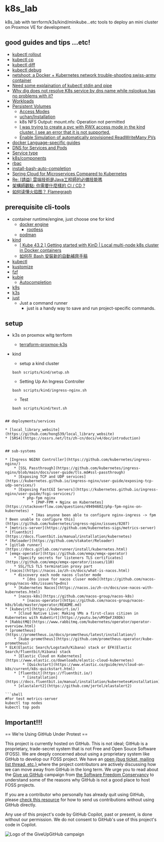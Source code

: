 # k8s_lab
k8s_lab with terrform/k3s/kind/minikube...etc tools to deploy an mini cluster on Proxmox VE for development.

## good guides and tips ...etc!

* [kubectl rollout](https://kubernetes.io/docs/reference/kubectl/generated/kubectl_rollout/)
* [kubectl cp](https://kubernetes.io/docs/reference/kubectl/generated/kubectl_cp/)
* [kubectl diff](https://kubernetes.io/docs/reference/kubectl/generated/kubectl_diff/)
* [kubectl debug](https://kubernetes.io/docs/reference/kubectl/generated/kubectl_debug/)
* [netshoot: a Docker + Kubernetes network trouble-shooting swiss-army container](https://github.com/nicolaka/netshoot)
* [Need some explaination of kubectl stdin and pipe](https://stackoverflow.com/questions/54032336/need-some-explaination-of-kubectl-stdin-and-pipe)
* [Why dig does not resolve K8s service by dns name while nslookup has no problems with it?](https://stackoverflow.com/questions/50668124/why-dig-does-not-resolve-k8s-service-by-dns-name-while-nslookup-has-no-problems)
* [Workloads](https://kubectl.docs.kubernetes.io/guides/introduction/resources_controllers/#workloads)
* [Persistent Volumes](https://kubernetes.io/docs/concepts/storage/persistent-volumes/)
    * [Access Modes](https://kubernetes.io/docs/concepts/storage/persistent-volumes/#access-modes)
    * [uchan/Installation](https://floens.github.io/uchan/installation.html)
    * k8s NFS Output: mount.nfs: Operation not permitted
    * [I was trying to create a pvc with RWX access mode in the kind cluster. I see an error that it is not supported.](https://github.com/kubernetes-sigs/kind/issues/2371)
    * [Enable Simulation of automatically provisioned ReadWriteMany PVs](https://github.com/kubernetes-sigs/kind/issues/1487)
* [docker Language-specific guides](https://docs.docker.com/language/)
* [DNS for Services and Pods](https://kubernetes.io/docs/concepts/services-networking/dns-pod-service/)
* [Service type](https://kubernetes.io/docs/concepts/services-networking/service/#publishing-services-service-types)
* [k8s/components](https://kubernetes.io/docs/concepts/overview/components/)
* [rbac](https://kubernetes.io/docs/reference/access-authn-authz/rbac/)
* [install-bash-auto-completion](https://hhming.moe/post/install-bash-auto-completion/)
* [Spring Cloud for Microservices Compared to Kubernetes](https://developers.redhat.com/blog/2016/12/09/spring-cloud-for-microservices-compared-to-kubernetes)
* [Re: [請益] 雲端技術是Java工程師的必備技能嗎](https://www.ptt.cc/bbs/Soft_Job/M.1694682456.A.435.html)
* [架構師觀點: 你需要什麼樣的 CI / CD ?](https://columns.chicken-house.net/2017/08/05/what-cicd-do-you-need/#%E7%B5%90%E8%AB%96-%E5%9F%B7%E8%A1%8C%E6%9E%B6%E6%A7%8B%E8%88%87%E6%96%B9%E5%90%91)
* [如何读懂火焰图？ Flamegraph](https://www.ruanyifeng.com/blog/2017/09/flame-graph.html)

## prerequisite cli-tools

* container runtime/engine, just choose one for kind
    * [docker engine](https://docs.docker.com/engine/install/)
        * [rootless](https://docs.docker.com/engine/security/rootless/#how-it-works)
    * [podman](https://podman.io/docs/installation#installing-on-linux)
* [kind](https://kind.sigs.k8s.io/)
    * [[ Kube 43.2 ] Getting started with KinD | Local multi-node k8s cluster in Docker containers](https://youtu.be/kkW7LNCsK74)
    * [如何在 Bash 安裝新的自動補齊手稿](https://hhming.moe/post/install-bash-auto-completion/)
* [kubectl](https://kubernetes.io/docs/tasks/tools/install-kubectl-linux/)
* [kustomize](https://kubectl.docs.kubernetes.io/)
* [fzf](https://github.com/junegunn/fzf#using-linux-package-managers)
* [kubie](https://github.com/sbstp/kubie#installation)
    * [Autocompletion](https://github.com/sbstp/kubie#autocompletion)
* [k9s](https://github.com/derailed/k9s)
* [k3s](https://k3s.io/)
* [just](https://github.com/casey/just/tree/master)
    * Just a command runner
      * just is a handy way to save and run project-specific commands.

## setup

* k3s on proxmox witg terrform
    * [terraform-proxmox-k3s](https://github.com/oobenland/terraform-proxmox-k3s/tree/main)

* kind
    * setup a kind cluster
    ```shell
    bash scripts/kind/setup.sh
    ```
    * Setting Up An Ingress Controller
    ```shell
    bash scripts/kind/ingress-nginx.sh
    ```
    * Test
    ```shell
    bash scripts/kind/test.sh
```

## deployments/services

* [local_library_website](https://github.com/hong539/local_library_website)
* [SRS4](https://ossrs.net/lts/zh-cn/docs/v4/doc/introduction)


## sub-systems

* [Ingress NGINX Controller](https://github.com/kubernetes/ingress-nginx/)
    * [SSL Passthrough](https://github.com/kubernetes/ingress-nginx/blob/main/docs/user-guide/tls.md#ssl-passthrough)
    * [Exposing TCP and UDP services](https://kubernetes.github.io/ingress-nginx/user-guide/exposing-tcp-udp-services/)
    * [Exposing FastCGI Servers](https://kubernetes.github.io/ingress-nginx/user-guide/fcgi-services/)
        * php-fpm nginx
            * [PHP-FPM + Nginx on Kubernetes](https://stackoverflow.com/questions/49494602/php-fpm-nginx-on-kubernetes)
            * [Has anyone been able to configure nginx-ingress -> fpm ? Been unable to configure this](https://github.com/kubernetes/ingress-nginx/issues/8207)
* [metrics-server](https://github.com/kubernetes-sigs/metrics-server)
* [fluentbit](https://docs.fluentbit.io/manual/installation/kubernetes)
* [Reloader](https://github.com/stakater/Reloader)
* [gitlab runner](https://docs.gitlab.com/runner/install/kubernetes.html)
* [emqx-operator](https://github.com/emqx/emqx-operator)
    * [Specify secrets for listeners TLS certificates](https://github.com/emqx/emqx-operator/issues/110)
    * SSL/TLS TLS termination proxy part
* [nacos](https://nacos.io/zh-cn/docs/what-is-nacos.html)
    * discovery each node nacos cluster mode 
        * [dns issue for nacos cluser mode](https://github.com/nacos-group/nacos-k8s/issues?q=dns)
    * [Kubernetes Nacos](https://nacos.io/zh-cn/docs/use-nacos-with-kubernetes.html)
    * [nacos-k8s](https://github.com/nacos-group/nacos-k8s)
        * [nacos-operator](https://github.com/nacos-group/nacos-k8s/blob/master/operator/README.md)
* [kubevirt](https://kubevirt.io/)
    * [Cloud Native Live: Making VMs a first-class citizen in Kubernetes with KubeVirt](https://youtu.be/vMYQeFJX0Dk)
* [RabbitMQ](https://www.rabbitmq.com/kubernetes/operator/operator-overview.html)
* [prometheus](https://prometheus.io/docs/prometheus/latest/installation/)
    * [kube-prometheus](https://github.com/prometheus-operator/kube-prometheus)
* ELK(Elastic Search/Logstash/Kibana) stack or EFK(Elastic Search/fluentbit/Kibana) stack
    * [Elastic Cloud on Kubernetes](https://www.elastic.co/downloads/elastic-cloud-kubernetes)
        * [Quickstart](https://www.elastic.co/guide/en/cloud-on-k8s/current/k8s-quickstart.html)
    * [fluentbit](https://fluentbit.io/)
        * [installation](https://docs.fluentbit.io/manual/installation/kubernetes#installation)
    * [elastalert2](https://github.com/jertel/elastalert2)

```shell
#For test metrics-server
kubectl top nodes
kubectl top pods
```

## Important!!!

== We're Using GitHub Under Protest ==

This project is currently hosted on GitHub.  This is not ideal; GitHub is a
proprietary, trade-secret system that is not Free and Open Souce Software
(FOSS).  We are deeply concerned about using a proprietary system like GitHub
to develop our FOSS project.  We have an
[open {bug ticket, mailing list thread, etc.} ](INSERT_LINK) where the
project contributors are actively discussing how we can move away from GitHub
in the long term.  We urge you to read about the
[Give up GitHub](https://GiveUpGitHub.org) campaign from
[the Software Freedom Conservancy](https://sfconservancy.org) to understand
some of the reasons why GitHub is not a good place to host FOSS projects.

If you are a contributor who personally has already quit using GitHub, please
[check this resource](INSERT_LINK) for how to send us contributions without
using GitHub directly.

Any use of this project's code by GitHub Copilot, past or present, is done
without our permission.  We do not consent to GitHub's use of this project's
code in Copilot.

![Logo of the GiveUpGitHub campaign](https://sfconservancy.org/img/GiveUpGitHub.png)